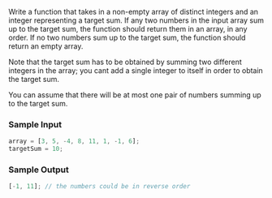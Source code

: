 Write a function that takes in a non-empty array of distinct integers and an integer representing a target sum. If any two numbers in the
input array sum up to the target sum, the function should return them in an array, in any order. If no two numbers sum up to the target
sum, the function should return an empty array.

Note that the target sum has to be obtained by summing two different integers in the array; you cant add a single integer to itself in
order to obtain the target sum.

You can assume that there will be at most one pair of numbers summing up to the target sum.

### Sample Input

```javascript
array = [3, 5, -4, 8, 11, 1, -1, 6];
targetSum = 10;
```

### Sample Output

```javascript
[-1, 11]; // the numbers could be in reverse order
```
